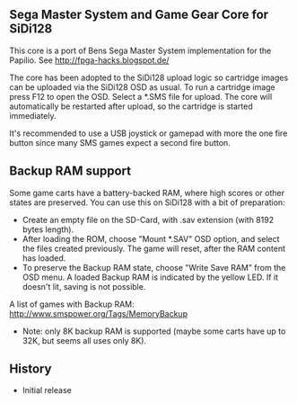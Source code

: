 Sega Master System and Game Gear Core for SiDi128
----------------------------------------------

This core is a port of Bens Sega Master System implementation for the
Papilio. See http://fpga-hacks.blogspot.de/

The core has been adopted to the SiDi128 upload logic so cartridge images
can be uploaded via the SiDi128 OSD as usual. To run a cartridge image
press F12 to open the OSD. Select a *.SMS file for upload. The core
will automatically be restarted after upload, so the cartridge is
started immediately.

It's recommended to use a USB joystick or gamepad with more the one
fire button since many SMS games expect a second fire button.


Backup RAM support
------------------

Some game carts have a battery-backed RAM, where high scores or other states
are preserved. You can use this on SiDi128 with a bit of preparation:

- Create an empty file on the SD-Card, with .sav extension (with 8192 bytes length).
- After loading the ROM, choose "Mount *.SAV" OSD option, and select the
  files created previously. The game will reset, after the RAM content has loaded.
- To preserve the Backup RAM state, choose "Write Save RAM" from the OSD menu.
  A loaded Backup RAM is indicated by the yellow LED. If it doesn't lit, saving is not
  possible.

A list of games with Backup RAM: http://www.smspower.org/Tags/MemoryBackup

* Note: only 8K backup RAM is supported (maybe some carts have up to 32K, but
  seems all uses only 8K).

History
-------

  - Initial release
